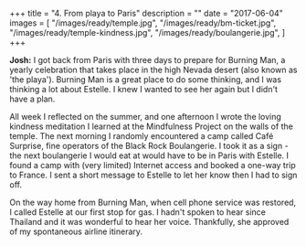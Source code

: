 +++
title = "4. From playa to Paris"
description = ""
date = "2017-06-04"
images = [
  "/images/ready/temple.jpg",
  "/images/ready/bm-ticket.jpg",
  "/images/ready/temple-kindness.jpg",
  "/images/ready/boulangerie.jpg",
]
+++

**Josh:** I got back from Paris with three days to prepare for Burning Man, a yearly celebration that takes place in the high Nevada desert (also known as 'the playa'). Burning Man is a great place to do some thinking, and I was thinking a lot about Estelle. I knew I wanted to see her again but I didn't have a plan.

All week I reflected on the summer, and one afternoon I wrote the loving kindness meditation I learned at the Mindfulness Project on the walls of the temple. The next morning I randomly encountered a camp called Café Surprise, fine operators of the Black Rock Boulangerie. I took it as a sign - the next boulangerie I would eat at would have to be in Paris with Estelle. I found a camp with (very limited) Internet access and booked a one-way trip to France. I sent a short message to Estelle to let her know then I had to sign off.

On the way home from Burning Man, when cell phone service was restored, I called Estelle at our first stop for gas. I hadn't spoken to hear since Thailand and it was wonderful to hear her voice. Thankfully, she approved of my spontaneous airline itinerary.
